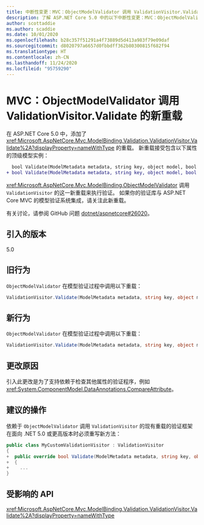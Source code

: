 ```yaml
---
title: 中断性变更：MVC：ObjectModelValidator 调用 ValidationVisitor.Validate 的新重载
description: 了解 ASP.NET Core 5.0 中的以下中断性变更：MVC：ObjectModelValidator 调用 ValidationVisitor.Validate 的新重载
author: scottaddie
ms.author: scaddie
ms.date: 10/01/2020
ms.openlocfilehash: b28c357f51291a4f73889d5d413a983f79e09daf
ms.sourcegitcommit: d8020797a6657d0fbbdff362b80300815f682f94
ms.translationtype: HT
ms.contentlocale: zh-CN
ms.lasthandoff: 11/24/2020
ms.locfileid: "95759290"
---
```

# <a name="mvc-objectmodelvalidator-calls-a-new-overload-of-validationvisitorvalidate"></a>MVC：ObjectModelValidator 调用 ValidationVisitor.Validate 的新重载

在 ASP.NET Core 5.0 中，添加了 <xref:Microsoft.AspNetCore.Mvc.ModelBinding.Validation.ValidationVisitor.Validate%2A?displayProperty=nameWithType> 的重载。 新重载接受包含以下属性的顶级模型实例：

```diff
  bool Validate(ModelMetadata metadata, string key, object model, bool alwaysValidateAtTopLevel);
+ bool Validate(ModelMetadata metadata, string key, object model, bool alwaysValidateAtTopLevel, object container);
```

<xref:Microsoft.AspNetCore.Mvc.ModelBinding.ObjectModelValidator> 调用 `ValidationVisitor` 的这一新重载来执行验证。 如果你的验证库与 ASP.NET Core MVC 的模型验证系统集成，请关注此新重载。

有关讨论，请参阅 GitHub 问题 [dotnet/aspnetcore#26020](https://github.com/dotnet/aspnetcore/issues/26020)。

## <a name="version-introduced"></a>引入的版本

5.0

## <a name="old-behavior"></a>旧行为

`ObjectModelValidator` 在模型验证过程中调用以下重载：

```csharp
ValidationVisitor.Validate(ModelMetadata metadata, string key, object model, bool alwaysValidateAtTopLevel)
```

## <a name="new-behavior"></a>新行为

`ObjectModelValidator` 在模型验证过程中调用以下重载：

```csharp
ValidationVisitor.Validate(ModelMetadata metadata, string key, object model, bool alwaysValidateAtTopLevel, object container)
```

## <a name="reason-for-change"></a>更改原因

引入此更改是为了支持依赖于检查其他属性的验证程序，例如 <xref:System.ComponentModel.DataAnnotations.CompareAttribute>。

## <a name="recommended-action"></a>建议的操作

依赖于 `ObjectModelValidator` 调用 `ValidationVisitor` 的现有重载的验证框架在面向 .NET 5.0 或更高版本时必须重写新方法：

```csharp
public class MyCustomValidationVisitor : ValidationVisitor
{
+  public override bool Validate(ModelMetadata metadata, string key, object model, bool alwaysValidateAtTopLevel, object container)
+  {
+    ...
}
```

## <a name="affected-apis"></a>受影响的 API

<xref:Microsoft.AspNetCore.Mvc.ModelBinding.Validation.ValidationVisitor.Validate%2A?displayProperty=nameWithType>

<!--

### Category

ASP.NET Core

### Affected APIs

`Overload:Microsoft.AspNetCore.Mvc.ModelBinding.Validation.ValidationVisitor.Validate`

-->
